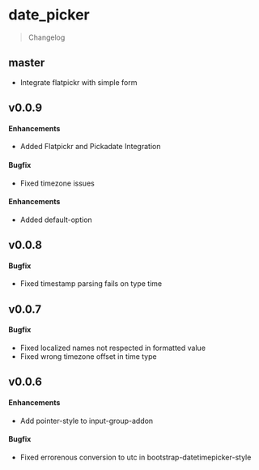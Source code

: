 date_picker
===========

> Changelog

master
------

* Integrate flatpickr with simple form 

v0.0.9
------

#### Enhancements

* Added Flatpickr and Pickadate Integration

#### Bugfix

* Fixed timezone issues

#### Enhancements

* Added default-option

v0.0.8
------

#### Bugfix

* Fixed timestamp parsing fails on type time

v0.0.7
------

#### Bugfix

* Fixed localized names not respected in formatted value
* Fixed wrong timezone offset in time type


v0.0.6
------

#### Enhancements

* Add pointer-style to input-group-addon

#### Bugfix

* Fixed errorenous conversion to utc in bootstrap-datetimepicker-style